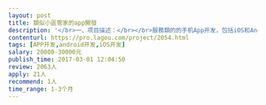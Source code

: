 ```yaml
---                
layout: post       
title: 類似小區管家的app開發           
description: '</br>一、项目描述：</br></br>服務類的的手机App开发，包括iOS和Android两端，支持在线购买會員,能查看附近的服務的距離,包括後端開發興配合前台的後台制作</br>二、主要功能点：</br></br>服務列表、需用到paypal api、消息通知与推送、登录注册、要調用google地圖查看位置、</br>三、可参考产品：</br></br>小區廣家： http://www.xiaoquguanjia.cn/ </br></br>四、人员要求：</br></br>1、有豐富的App产品的开发经验；</br>2、參與過大型o2o項目開發經驗</br>3、良好的沟通能力和契约精神。</br></br>已有ui設計,大概20多個頁面</br>'     
contenturl: https://pro.lagou.com/project/2054.html      
tags: [APP开发,android开发,iOS开发]            
salary: 20000-30000元          
publish_time: 2017-03-01 12:04:50         
review: 2063人                   
apply: 21人                   
recommend: 1人                   
time_range: 1-3个月              
---                 
```

